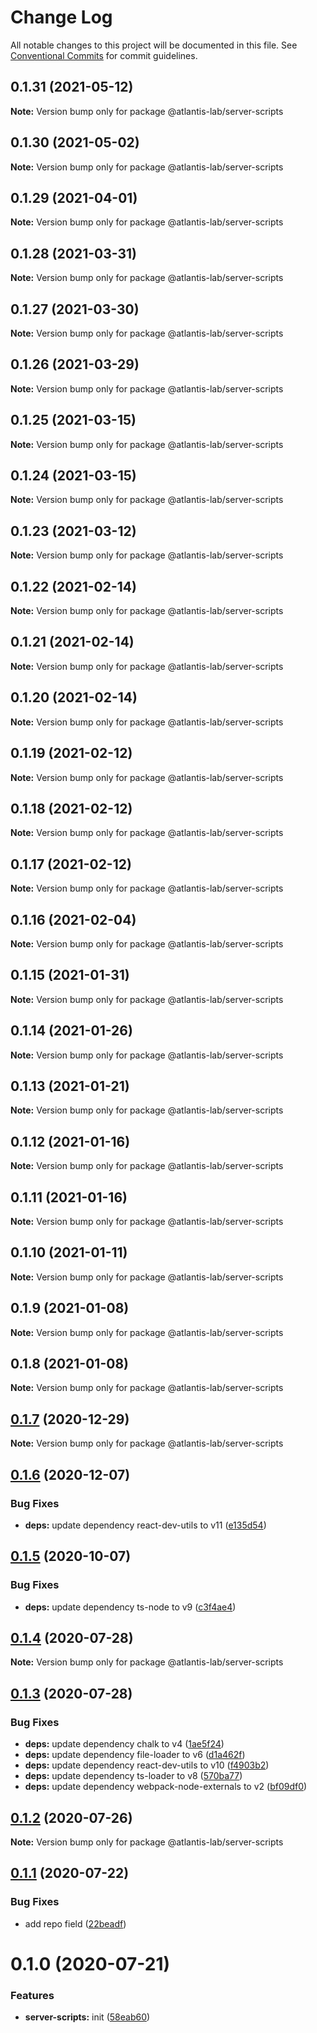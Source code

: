 # Change Log

All notable changes to this project will be documented in this file.
See [Conventional Commits](https://conventionalcommits.org) for commit guidelines.

## 0.1.31 (2021-05-12)

**Note:** Version bump only for package @atlantis-lab/server-scripts





## 0.1.30 (2021-05-02)

**Note:** Version bump only for package @atlantis-lab/server-scripts





## 0.1.29 (2021-04-01)

**Note:** Version bump only for package @atlantis-lab/server-scripts





## 0.1.28 (2021-03-31)

**Note:** Version bump only for package @atlantis-lab/server-scripts





## 0.1.27 (2021-03-30)

**Note:** Version bump only for package @atlantis-lab/server-scripts





## 0.1.26 (2021-03-29)

**Note:** Version bump only for package @atlantis-lab/server-scripts





## 0.1.25 (2021-03-15)

**Note:** Version bump only for package @atlantis-lab/server-scripts

## 0.1.24 (2021-03-15)

**Note:** Version bump only for package @atlantis-lab/server-scripts

## 0.1.23 (2021-03-12)

**Note:** Version bump only for package @atlantis-lab/server-scripts

## 0.1.22 (2021-02-14)

**Note:** Version bump only for package @atlantis-lab/server-scripts

## 0.1.21 (2021-02-14)

**Note:** Version bump only for package @atlantis-lab/server-scripts

## 0.1.20 (2021-02-14)

**Note:** Version bump only for package @atlantis-lab/server-scripts

## 0.1.19 (2021-02-12)

**Note:** Version bump only for package @atlantis-lab/server-scripts

## 0.1.18 (2021-02-12)

**Note:** Version bump only for package @atlantis-lab/server-scripts

## 0.1.17 (2021-02-12)

**Note:** Version bump only for package @atlantis-lab/server-scripts

## 0.1.16 (2021-02-04)

**Note:** Version bump only for package @atlantis-lab/server-scripts

## 0.1.15 (2021-01-31)

**Note:** Version bump only for package @atlantis-lab/server-scripts

## 0.1.14 (2021-01-26)

**Note:** Version bump only for package @atlantis-lab/server-scripts

## 0.1.13 (2021-01-21)

**Note:** Version bump only for package @atlantis-lab/server-scripts

## 0.1.12 (2021-01-16)

**Note:** Version bump only for package @atlantis-lab/server-scripts

## 0.1.11 (2021-01-16)

**Note:** Version bump only for package @atlantis-lab/server-scripts

## 0.1.10 (2021-01-11)

**Note:** Version bump only for package @atlantis-lab/server-scripts

## 0.1.9 (2021-01-08)

**Note:** Version bump only for package @atlantis-lab/server-scripts

## 0.1.8 (2021-01-08)

**Note:** Version bump only for package @atlantis-lab/server-scripts

## [0.1.7](https://github.com/Atlantis-Lab/nestjs/compare/@atlantis-lab/server-scripts@0.1.6...@atlantis-lab/server-scripts@0.1.7) (2020-12-29)

**Note:** Version bump only for package @atlantis-lab/server-scripts

## [0.1.6](https://github.com/Atlantis-Lab/nestjs/compare/@atlantis-lab/server-scripts@0.1.5...@atlantis-lab/server-scripts@0.1.6) (2020-12-07)

### Bug Fixes

- **deps:** update dependency react-dev-utils to v11 ([e135d54](https://github.com/Atlantis-Lab/nestjs/commit/e135d549ef8b5feb32eda7399449cd9e88d6e99b))

## [0.1.5](https://github.com/Atlantis-Lab/nestjs/compare/@atlantis-lab/server-scripts@0.1.4...@atlantis-lab/server-scripts@0.1.5) (2020-10-07)

### Bug Fixes

- **deps:** update dependency ts-node to v9 ([c3f4ae4](https://github.com/Atlantis-Lab/nestjs/commit/c3f4ae46d8a558b991598f22e23180cd287dd066))

## [0.1.4](https://github.com/Atlantis-Lab/nestjs/compare/@atlantis-lab/server-scripts@0.1.3...@atlantis-lab/server-scripts@0.1.4) (2020-07-28)

**Note:** Version bump only for package @atlantis-lab/server-scripts

## [0.1.3](https://github.com/Atlantis-Lab/nestjs/compare/@atlantis-lab/server-scripts@0.1.2...@atlantis-lab/server-scripts@0.1.3) (2020-07-28)

### Bug Fixes

- **deps:** update dependency chalk to v4 ([1ae5f24](https://github.com/Atlantis-Lab/nestjs/commit/1ae5f241e8eb4dadf6da9a64207e7eb34dc7abbe))
- **deps:** update dependency file-loader to v6 ([d1a462f](https://github.com/Atlantis-Lab/nestjs/commit/d1a462f484d058a7cf9311b3d20b983404ceb644))
- **deps:** update dependency react-dev-utils to v10 ([f4903b2](https://github.com/Atlantis-Lab/nestjs/commit/f4903b26470a8169227421c153fe247632ce8f95))
- **deps:** update dependency ts-loader to v8 ([570ba77](https://github.com/Atlantis-Lab/nestjs/commit/570ba777afa3711b1d9367c398b225ea802259ec))
- **deps:** update dependency webpack-node-externals to v2 ([bf09df0](https://github.com/Atlantis-Lab/nestjs/commit/bf09df0ca3c2a6990cb49c71708a52af274378f4))

## [0.1.2](https://github.com/Atlantis-Lab/nestjs/compare/@atlantis-lab/server-scripts@0.1.1...@atlantis-lab/server-scripts@0.1.2) (2020-07-26)

**Note:** Version bump only for package @atlantis-lab/server-scripts

## [0.1.1](https://github.com/Atlantis-Lab/nestjs/compare/@atlantis-lab/server-scripts@0.1.0...@atlantis-lab/server-scripts@0.1.1) (2020-07-22)

### Bug Fixes

- add repo field ([22beadf](https://github.com/Atlantis-Lab/nestjs/commit/22beadffda101c7c44f6082e6d2b6de4beaf3f29))

# 0.1.0 (2020-07-21)

### Features

- **server-scripts:** init ([58eab60](https://github.com/Atlantis-Lab/nestjs/commit/58eab609133a0fb29ba18c7eb1ca48e15b4cb8d0))
